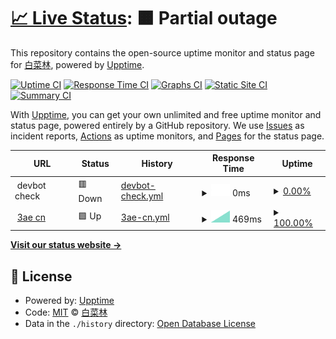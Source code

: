 # [📈 Live Status](https://upptime.3ae.cn): <!--live status--> **🟧 Partial outage**

This repository contains the open-source uptime monitor and status page for [白菜林](https://3ae.cn), powered by [Upptime](https://github.com/upptime/upptime).

[![Uptime CI](https://github.com/clin003/upptime/workflows/Uptime%20CI/badge.svg)](https://github.com/clin003/upptime/actions?query=workflow%3A%22Uptime+CI%22)
[![Response Time CI](https://github.com/clin003/upptime/workflows/Response%20Time%20CI/badge.svg)](https://github.com/clin003/upptime/actions?query=workflow%3A%22Response+Time+CI%22)
[![Graphs CI](https://github.com/clin003/upptime/workflows/Graphs%20CI/badge.svg)](https://github.com/clin003/upptime/actions?query=workflow%3A%22Graphs+CI%22)
[![Static Site CI](https://github.com/clin003/upptime/workflows/Static%20Site%20CI/badge.svg)](https://github.com/clin003/upptime/actions?query=workflow%3A%22Static+Site+CI%22)
[![Summary CI](https://github.com/clin003/upptime/workflows/Summary%20CI/badge.svg)](https://github.com/clin003/upptime/actions?query=workflow%3A%22Summary+CI%22)

With [Upptime](https://upptime.js.org), you can get your own unlimited and free uptime monitor and status page, powered entirely by a GitHub repository. We use [Issues](https://github.com/clin003/upptime/issues) as incident reports, [Actions](https://github.com/clin003/upptime/actions) as uptime monitors, and [Pages](https://upptime.3ae.cn) for the status page.

<!--start: status pages-->
<!-- This summary is generated by Upptime (https://github.com/upptime/upptime) -->
<!-- Do not edit this manually, your changes will be overwritten -->
<!-- prettier-ignore -->
| URL | Status | History | Response Time | Uptime |
| --- | ------ | ------- | ------------- | ------ |
| <img alt="" src="https://icons.duckduckgo.com/ip3/null.ico" height="13"> devbot check | 🟥 Down | [devbot-check.yml](https://github.com/clin003/upptime/commits/HEAD/history/devbot-check.yml) | <details><summary><img alt="Response time graph" src="./graphs/devbot-check/response-time-week.png" height="20"> 0ms</summary><br><a href="https://upptime.3ae.cn/history/devbot-check"><img alt="Response time 0" src="https://img.shields.io/endpoint?url=https%3A%2F%2Fraw.githubusercontent.com%2Fclin003%2Fupptime%2FHEAD%2Fapi%2Fdevbot-check%2Fresponse-time.json"></a><br><a href="https://upptime.3ae.cn/history/devbot-check"><img alt="24-hour response time 0" src="https://img.shields.io/endpoint?url=https%3A%2F%2Fraw.githubusercontent.com%2Fclin003%2Fupptime%2FHEAD%2Fapi%2Fdevbot-check%2Fresponse-time-day.json"></a><br><a href="https://upptime.3ae.cn/history/devbot-check"><img alt="7-day response time 0" src="https://img.shields.io/endpoint?url=https%3A%2F%2Fraw.githubusercontent.com%2Fclin003%2Fupptime%2FHEAD%2Fapi%2Fdevbot-check%2Fresponse-time-week.json"></a><br><a href="https://upptime.3ae.cn/history/devbot-check"><img alt="30-day response time 0" src="https://img.shields.io/endpoint?url=https%3A%2F%2Fraw.githubusercontent.com%2Fclin003%2Fupptime%2FHEAD%2Fapi%2Fdevbot-check%2Fresponse-time-month.json"></a><br><a href="https://upptime.3ae.cn/history/devbot-check"><img alt="1-year response time 0" src="https://img.shields.io/endpoint?url=https%3A%2F%2Fraw.githubusercontent.com%2Fclin003%2Fupptime%2FHEAD%2Fapi%2Fdevbot-check%2Fresponse-time-year.json"></a></details> | <details><summary><a href="https://upptime.3ae.cn/history/devbot-check">0.00%</a></summary><a href="https://upptime.3ae.cn/history/devbot-check"><img alt="All-time uptime 0.00%" src="https://img.shields.io/endpoint?url=https%3A%2F%2Fraw.githubusercontent.com%2Fclin003%2Fupptime%2FHEAD%2Fapi%2Fdevbot-check%2Fuptime.json"></a><br><a href="https://upptime.3ae.cn/history/devbot-check"><img alt="24-hour uptime 0.00%" src="https://img.shields.io/endpoint?url=https%3A%2F%2Fraw.githubusercontent.com%2Fclin003%2Fupptime%2FHEAD%2Fapi%2Fdevbot-check%2Fuptime-day.json"></a><br><a href="https://upptime.3ae.cn/history/devbot-check"><img alt="7-day uptime 0.00%" src="https://img.shields.io/endpoint?url=https%3A%2F%2Fraw.githubusercontent.com%2Fclin003%2Fupptime%2FHEAD%2Fapi%2Fdevbot-check%2Fuptime-week.json"></a><br><a href="https://upptime.3ae.cn/history/devbot-check"><img alt="30-day uptime 0.00%" src="https://img.shields.io/endpoint?url=https%3A%2F%2Fraw.githubusercontent.com%2Fclin003%2Fupptime%2FHEAD%2Fapi%2Fdevbot-check%2Fuptime-month.json"></a><br><a href="https://upptime.3ae.cn/history/devbot-check"><img alt="1-year uptime 0.00%" src="https://img.shields.io/endpoint?url=https%3A%2F%2Fraw.githubusercontent.com%2Fclin003%2Fupptime%2FHEAD%2Fapi%2Fdevbot-check%2Fuptime-year.json"></a></details>
| <img alt="" src="https://icons.duckduckgo.com/ip3/3ae.cn.ico" height="13"> [3ae cn](https://3ae.cn) | 🟩 Up | [3ae-cn.yml](https://github.com/clin003/upptime/commits/HEAD/history/3ae-cn.yml) | <details><summary><img alt="Response time graph" src="./graphs/3ae-cn/response-time-week.png" height="20"> 469ms</summary><br><a href="https://upptime.3ae.cn/history/3ae-cn"><img alt="Response time 469" src="https://img.shields.io/endpoint?url=https%3A%2F%2Fraw.githubusercontent.com%2Fclin003%2Fupptime%2FHEAD%2Fapi%2F3ae-cn%2Fresponse-time.json"></a><br><a href="https://upptime.3ae.cn/history/3ae-cn"><img alt="24-hour response time 469" src="https://img.shields.io/endpoint?url=https%3A%2F%2Fraw.githubusercontent.com%2Fclin003%2Fupptime%2FHEAD%2Fapi%2F3ae-cn%2Fresponse-time-day.json"></a><br><a href="https://upptime.3ae.cn/history/3ae-cn"><img alt="7-day response time 469" src="https://img.shields.io/endpoint?url=https%3A%2F%2Fraw.githubusercontent.com%2Fclin003%2Fupptime%2FHEAD%2Fapi%2F3ae-cn%2Fresponse-time-week.json"></a><br><a href="https://upptime.3ae.cn/history/3ae-cn"><img alt="30-day response time 469" src="https://img.shields.io/endpoint?url=https%3A%2F%2Fraw.githubusercontent.com%2Fclin003%2Fupptime%2FHEAD%2Fapi%2F3ae-cn%2Fresponse-time-month.json"></a><br><a href="https://upptime.3ae.cn/history/3ae-cn"><img alt="1-year response time 469" src="https://img.shields.io/endpoint?url=https%3A%2F%2Fraw.githubusercontent.com%2Fclin003%2Fupptime%2FHEAD%2Fapi%2F3ae-cn%2Fresponse-time-year.json"></a></details> | <details><summary><a href="https://upptime.3ae.cn/history/3ae-cn">100.00%</a></summary><a href="https://upptime.3ae.cn/history/3ae-cn"><img alt="All-time uptime 100.00%" src="https://img.shields.io/endpoint?url=https%3A%2F%2Fraw.githubusercontent.com%2Fclin003%2Fupptime%2FHEAD%2Fapi%2F3ae-cn%2Fuptime.json"></a><br><a href="https://upptime.3ae.cn/history/3ae-cn"><img alt="24-hour uptime 100.00%" src="https://img.shields.io/endpoint?url=https%3A%2F%2Fraw.githubusercontent.com%2Fclin003%2Fupptime%2FHEAD%2Fapi%2F3ae-cn%2Fuptime-day.json"></a><br><a href="https://upptime.3ae.cn/history/3ae-cn"><img alt="7-day uptime 100.00%" src="https://img.shields.io/endpoint?url=https%3A%2F%2Fraw.githubusercontent.com%2Fclin003%2Fupptime%2FHEAD%2Fapi%2F3ae-cn%2Fuptime-week.json"></a><br><a href="https://upptime.3ae.cn/history/3ae-cn"><img alt="30-day uptime 100.00%" src="https://img.shields.io/endpoint?url=https%3A%2F%2Fraw.githubusercontent.com%2Fclin003%2Fupptime%2FHEAD%2Fapi%2F3ae-cn%2Fuptime-month.json"></a><br><a href="https://upptime.3ae.cn/history/3ae-cn"><img alt="1-year uptime 100.00%" src="https://img.shields.io/endpoint?url=https%3A%2F%2Fraw.githubusercontent.com%2Fclin003%2Fupptime%2FHEAD%2Fapi%2F3ae-cn%2Fuptime-year.json"></a></details>

<!--end: status pages-->

[**Visit our status website →**](https://upptime.3ae.cn)

## 📄 License

- Powered by: [Upptime](https://github.com/upptime/upptime)
- Code: [MIT](./LICENSE) © [白菜林](https://3ae.cn)
- Data in the `./history` directory: [Open Database License](https://opendatacommons.org/licenses/odbl/1-0/)
